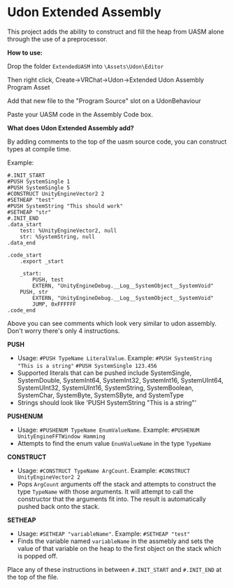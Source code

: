 # Udon Extended Assembly
 
This project adds the ability to construct and fill the heap from UASM alone through the use of a preprocessor.

**How to use:**

Drop the folder `ExtendedUASM` into `\Assets\Udon\Editor`

Then right click, Create->VRChat->Udon->Extended Udon Assembly Program Asset

Add that new file to the "Program Source" slot on a UdonBehaviour

Paste your UASM code in the Assembly Code box.

**What does Udon Extended Assembly add?**

By adding comments to the top of the uasm source code, you can construct types at compile time.

Example:
```
#.INIT_START
#PUSH SystemSingle 1
#PUSH SystemSingle 5
#CONSTRUCT UnityEngineVector2 2
#SETHEAP "test"
#PUSH SystemString "This should work"
#SETHEAP "str"
#.INIT_END
.data_start
	test: %UnityEngineVector2, null
	str: %SystemString, null
.data_end

.code_start
    .export _start
    
    _start:
        PUSH, test
        EXTERN, "UnityEngineDebug.__Log__SystemObject__SystemVoid"
	PUSH, str
        EXTERN, "UnityEngineDebug.__Log__SystemObject__SystemVoid"
        JUMP, 0xFFFFFF
.code_end
```

Above you can see comments which look very similar to udon assembly. Don't worry there's only 4 instructions.

**PUSH**

- Usage: `#PUSH TypeName LiteralValue`. Example: `#PUSH SystemString "This is a string"` `#PUSH SystemSingle 123.456`
- Supported literals that can be pushed include SystemSingle, SystemDouble, SystemInt64, SystemInt32, SystemInt16, SystemUInt64, SystemUInt32, SystemUInt16, SystemString, SystemBoolean, SystemChar, SystemByte, SystemSByte, and SystemType
- Strings should look like 'PUSH SystemString "This is a string"'

**PUSHENUM**

- Usage: `#PUSHENUM TypeName EnumValueName`. Example: `#PUSHENUM UnityEngineFFTWindow Hamming`
- Attempts to find the enum value `EnumValueName` in the type `TypeName`

**CONSTRUCT**
- Usage: `#CONSTRUCT TypeName ArgCount`. Example: `#CONSTRUCT UnityEngineVector2 2`
- Pops `ArgCount` arguments off the stack and attempts to construct the type `TypeName` with those arguments. It will attempt to call the constructor that the arguments fit into. The result is automatically pushed back onto the stack.

**SETHEAP**
- Usage: `#SETHEAP "variableName"`. Example: `#SETHEAP "test"`
- Finds the variable named `variableName` in the assmebly and sets the value of that variable on the heap to the first object on the stack which is popped off.



Place any of these instructions in between `#.INIT_START` and `#.INIT_END` at the top of the file.
